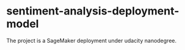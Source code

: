 # sentiment-analysis-deployment-model
The project is a  SageMaker deployment under udacity nanodegree.
